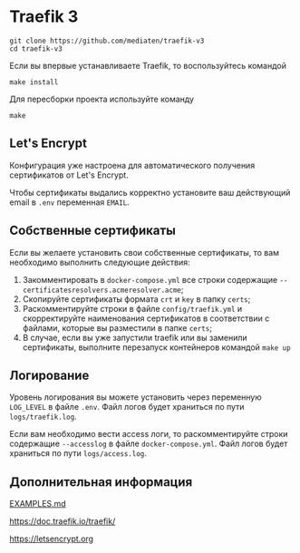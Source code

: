 # Traefik 3
```shell
git clone https://github.com/mediaten/traefik-v3
cd traefik-v3
```

Если вы впервые устанавливаете Traefik, то воспользуйтесь командой
```shell
make install
``` 

Для пересборки проекта используйте команду
```shell
make
```

## Let's Encrypt
Конфигурация уже настроена для автоматического получения сертификатов от Let's Encrypt.

Чтобы сертификаты выдались корректно установите ваш действующий email в ``.env`` переменная ``EMAIL``.

## Собственные сертификаты
Если вы желаете установить свои собственные сертификаты, то вам необходимо выполнить следующие действия:
1. Закомментировать в ``docker-compose.yml`` все строки содержащие ``--certificatesresolvers.acmeresolver.acme``;
2. Скопируйте сертификаты формата ``crt`` и ``key`` в папку ``certs``;
3. Раскомментируйте строки в файле ``config/traefik.yml`` и скорректируйте наименования сертификатов в соответствии с файлами, которые вы разместили в папке ``certs``;
4. В случае, если вы уже запустили traefik или вы заменили сертификаты, выполните перезапуск контейнеров командой ``make up``

## Логирование
Уровень логирования вы можете установить через переменную ``LOG_LEVEL`` в файле ``.env``. Файл логов будет храниться по пути ``logs/traefik.log``.

Если вам необходимо вести access логи, то раскомментируйте строки содержащие ``--accesslog`` в файле ``docker-compose.yml``. Файл логов будет храниться по пути ``logs/access.log``.

## Дополнительная информация
[EXAMPLES.md](EXAMPLES.md)

https://doc.traefik.io/traefik/

https://letsencrypt.org
